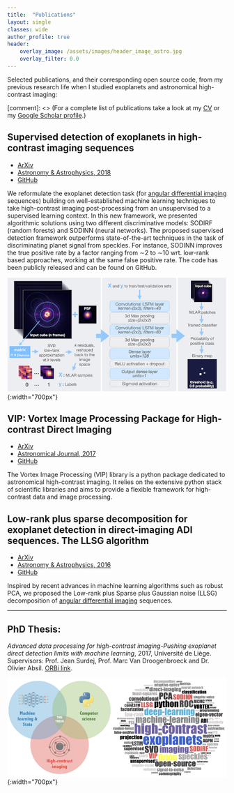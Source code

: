 ```yaml
---
title:  "Publications"
layout: single
classes: wide
author_profile: true
header:
    overlay_image: /assets/images/header_image_astro.jpg
    overlay_filter: 0.0
---
```


Selected publications, and their corresponding open source code, from my previous research life when I studied exoplanets and astronomical high-contrast imaging:

[comment]: <> (For a complete list of publications take a look at my [CV](https://carlgogo.github.io/assets/cv/cv.pdf) or my [Google Scholar profile](https://scholar.google.fr/citations?user=UJBh1DUAAAAJ&hl=en).)


## Supervised detection of exoplanets in high-contrast imaging sequences

* [ArXiv](https://arxiv.org/abs/1712.02841)
* [Astronomy & Astrophysics, 2018](https://www.aanda.org/articles/aa/abs/2018/05/aa31961-17/aa31961-17.html)
* [GitHub](https://github.com/carlgogo/supervised-detection-exoplanets-hci)

We reformulate the exoplanet detection task (for [angular differential imaging](https://vimeo.com/125547220) sequences) building on well-established machine learning techniques to take high-contrast imaging post-processing from an unsupervised to a supervised learning context. In this new framework, we presented algorithmic solutions using two different discriminative models: SODIRF (random forests) and SODINN (neural networks). The proposed supervised detection framework outperforms state-of-the-art techniques in the task of discriminating planet signal from speckles. For instance, SODINN improves the true positive rate by a factor ranging from ∼2 to ∼10 wrt. low-rank based approaches, working at the same false positive rate. The code has been publicly released and can be found on GitHub.

![SODINN framework](/assets/images/sodinn.png){:width="700px"}

## VIP: Vortex Image Processing Package for High-contrast Direct Imaging

* [ArXiv](https://arxiv.org/abs/1705.06184)
* [Astronomical Journal, 2017](http://iopscience.iop.org/article/10.3847/1538-3881/aa73d7/meta)
* [GitHub](https://github.com/vortex-exoplanet/VIP)

The Vortex Image Processing (VIP) library is a python package dedicated to astronomical high-contrast imaging. It relies on the extensive python stack of scientific libraries and aims to provide a flexible framework for high-contrast data and image processing.

## Low-rank plus sparse decomposition for exoplanet detection in direct-imaging ADI sequences. The LLSG algorithm

* [ArXiv](https://arxiv.org/abs/1602.08381)
* [Astronomy & Astrophysics, 2016](https://www.aanda.org/articles/aa/full_html/2016/05/aa27387-15/aa27387-15.html)
* [GitHub](https://github.com/vortex-exoplanet/VIP/tree/master/vip_hci/llsg)

Inspired by recent advances in machine learning algorithms such as robust PCA, we proposed the Low-rank plus Sparse plus Gaussian noise (LLSG) decomposition of [angular differential imaging](https://vimeo.com/125547220) sequences.

--- 

## PhD Thesis:
*Advanced data processing for high-contrast imaging-Pushing exoplanet direct detection limits with machine learning*, 2017, Université de Liège. Supervisors: Prof. Jean Surdej, Prof. Marc Van Droogenbroeck and Dr. Olivier Absil. [ORBi link](http://orbi.ulg.ac.be/handle/2268/214337).

![Thesis](/assets/images/thesis.jpg){:width="700px"}
